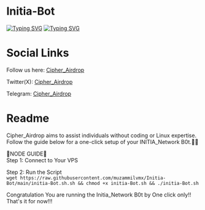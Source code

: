 # Initia-Bot

[![Typing SVG](https://readme-typing-svg.demolab.com/?lines=INITIA+Network+Node++Bot)](https://git.io/typing-svg)
[![Typing SVG](https://readme-typing-svg.demolab.com/?lines=By+Cipher_Airdrop)](https://git.io/typing-svg)

<h1>Social Links</h1>

Follow us here: [Cipher_Airdrop](https://linktr.ee/cadrop)

Twitter(X): [Cipher_Airdrop](https://x.com/cipher_airdrop)

Telegram: [Cipher_Airdrop](https://t.me/+tFmYJSANTD81MzE1)


<h1>Readme</h1>
Cipher_Airdrop aims to assist individuals without coding or Linux expertise. Follow the guide below for a one-click setup of your INITIA_Network B0t.👏😒

🌟NODE GUIDE🌟<br>
Step 1: Connect to Your VPS

Step 2: Run the Script<br>
`wget https://raw.githubusercontent.com/muzammilvmx/Initia-Bot/main/initia-Bot.sh.sh && chmod +x initia-Bot.sh && ./initia-Bot.sh`<br>

Congratulation You are running the Initia_Network B0t by One click only!!<br>
That's it for now!!!
